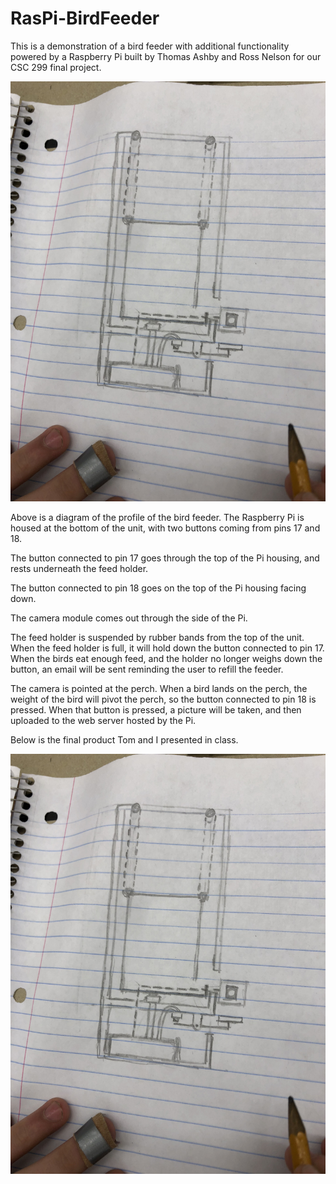 # RasPi-BirdFeeder

This is a demonstration of a bird feeder with additional functionality powered by a Raspberry Pi built by Thomas Ashby and Ross Nelson for our CSC 299 final project.

![Profile Diagram](pics/pic0.JPG?raw=true "Profile Diagram")

Above is a diagram of the profile of the bird feeder. The Raspberry Pi is housed at the bottom of the unit, with two buttons coming from pins 17 and 18.

The button connected to pin 17 goes through the top of the Pi housing, and rests underneath the feed holder.

The button connected to pin 18 goes on the top of the Pi housing facing down.

The camera module comes out through the side of the Pi.

The feed holder is suspended by rubber bands from the top of the unit. When the feed holder is full, it will hold down the button connected to pin 17. When the birds eat enough feed, and the holder no longer weighs down the button, an email will be sent reminding the user to refill the feeder.

The camera is pointed at the perch. When a bird lands on the perch, the weight of the bird will pivot the perch, so the button connected to pin 18 is pressed. When that button is pressed, a picture will be taken, and then uploaded to the web server hosted by the Pi.

Below is the final product Tom and I presented in class.

![Profile Diagram](pics/pic0.JPG?raw=true "Profile Diagram")
